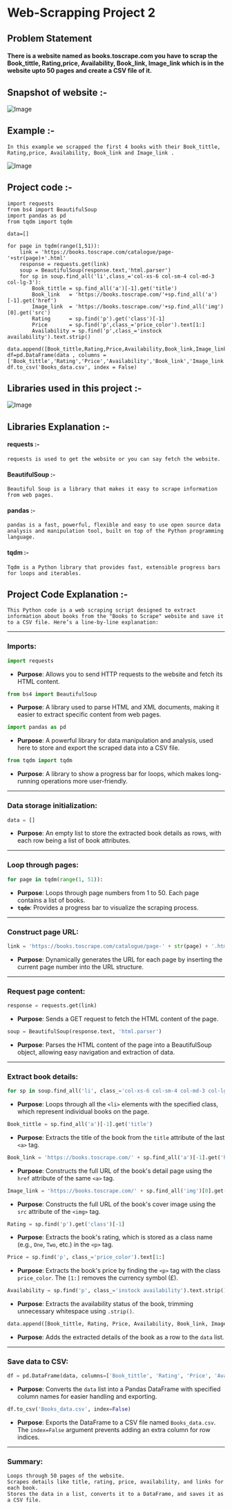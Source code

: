 # **Web-Scrapping Project 2**

## **Problem Statement**

#### There is a website named as books.toscrape.com you have to scrap the  **Book_tittle, Rating,price, Availability, Book_link, Image_link** which is in the website upto 50 pages and create a CSV file of it.
## **Snapshot of website :-**
![Image](https://github.com/user-attachments/assets/d9bf9090-0781-40ad-b10b-41cbfa5e6c28)

## **Example :-**
    In this example we scrapped the first 4 books with their Book_tittle, Rating,price, Availability, Book_link and Image_link . 

![Image](https://github.com/user-attachments/assets/51adec63-3b15-4cb7-9cb1-f5ed266cb216)

## **Project code :-**
    import requests 
    from bs4 import BeautifulSoup
    import pandas as pd
    from tqdm import tqdm 

    data=[]

    for page in tqdm(range(1,51)):
        link = 'https://books.toscrape.com/catalogue/page-'+str(page)+'.html'
        response = requests.get(link)
        soup = BeautifulSoup(response.text,'html.parser')
        for sp in soup.find_all('li',class_='col-xs-6 col-sm-4 col-md-3 col-lg-3'):
            Book_tittle = sp.find_all('a')[-1].get('title')
            Book_link   = 'https://books.toscrape.com/'+sp.find_all('a')[-1].get('href')
            Image_link  = 'https://books.toscrape.com/'+sp.find_all('img')[0].get('src')
            Rating      = sp.find('p').get('class')[-1]
            Price       = sp.find('p',class_='price_color').text[1:]
            Availability = sp.find('p',class_='instock availability').text.strip()
            data.append([Book_tittle,Rating,Price,Availability,Book_link,Image_link])
    df=pd.DataFrame(data , columns = ['Book_tittle','Rating','Price','Availability','Book_link','Image_link'])
    df.to_csv('Books_data.csv', index = False)
## **Libraries used in this project :-**

![Image](https://github.com/user-attachments/assets/8ec5108f-a0e3-4976-a253-f6ba8dc11761)

## **Libraries Explanation** :-

#### **requests** :- 
    requests is used to get the website or you can say fetch the website. 

#### **BeautifulSoup** :- 
    Beautiful Soup is a library that makes it easy to scrape information from web pages.

#### **pandas** :-
    pandas is a fast, powerful, flexible and easy to use open source data analysis and manipulation tool, built on top of the Python programming language.
#### **tqdm** :-
    Tqdm is a Python library that provides fast, extensible progress bars for loops and iterables.

## **Project Code Explanation** :-

    This Python code is a web scraping script designed to extract information about books from the "Books to Scrape" website and save it to a CSV file. Here’s a line-by-line explanation:

---

### **Imports**:
```python
import requests
```
- **Purpose**: Allows you to send HTTP requests to the website and fetch its HTML content.

```python
from bs4 import BeautifulSoup
```
- **Purpose**: A library used to parse HTML and XML documents, making it easier to extract specific content from web pages.

```python
import pandas as pd
```
- **Purpose**: A powerful library for data manipulation and analysis, used here to store and export the scraped data into a CSV file.

```python
from tqdm import tqdm
```
- **Purpose**: A library to show a progress bar for loops, which makes long-running operations more user-friendly.

---

### **Data storage initialization**:
```python
data = []
```
- **Purpose**: An empty list to store the extracted book details as rows, with each row being a list of book attributes.

---

### **Loop through pages**:
```python
for page in tqdm(range(1, 51)):
```
- **Purpose**: Loops through page numbers from 1 to 50. Each page contains a list of books.  
- **`tqdm`**: Provides a progress bar to visualize the scraping process.

---

### **Construct page URL**:
```python
link = 'https://books.toscrape.com/catalogue/page-' + str(page) + '.html'
```
- **Purpose**: Dynamically generates the URL for each page by inserting the current page number into the URL structure.

---

### **Request page content**:
```python
response = requests.get(link)
```
- **Purpose**: Sends a GET request to fetch the HTML content of the page.

```python
soup = BeautifulSoup(response.text, 'html.parser')
```
- **Purpose**: Parses the HTML content of the page into a BeautifulSoup object, allowing easy navigation and extraction of data.

---

### **Extract book details**:
```python
for sp in soup.find_all('li', class_='col-xs-6 col-sm-4 col-md-3 col-lg-3'):
```
- **Purpose**: Loops through all the `<li>` elements with the specified class, which represent individual books on the page.

```python
Book_tittle = sp.find_all('a')[-1].get('title')
```
- **Purpose**: Extracts the title of the book from the `title` attribute of the last `<a>` tag.

```python
Book_link = 'https://books.toscrape.com/' + sp.find_all('a')[-1].get('href')
```
- **Purpose**: Constructs the full URL of the book's detail page using the `href` attribute of the same `<a>` tag.

```python
Image_link = 'https://books.toscrape.com/' + sp.find_all('img')[0].get('src')
```
- **Purpose**: Constructs the full URL of the book's cover image using the `src` attribute of the `<img>` tag.

```python
Rating = sp.find('p').get('class')[-1]
```
- **Purpose**: Extracts the book's rating, which is stored as a class name (e.g., `One`, `Two`, etc.) in the `<p>` tag.

```python
Price = sp.find('p', class_='price_color').text[1:]
```
- **Purpose**: Extracts the book's price by finding the `<p>` tag with the class `price_color`. The `[1:]` removes the currency symbol (£).

```python
Availability = sp.find('p', class_='instock availability').text.strip()
```
- **Purpose**: Extracts the availability status of the book, trimming unnecessary whitespace using `.strip()`.

```python
data.append([Book_tittle, Rating, Price, Availability, Book_link, Image_link])
```
- **Purpose**: Adds the extracted details of the book as a row to the `data` list.

---

### **Save data to CSV**:
```python
df = pd.DataFrame(data, columns=['Book_tittle', 'Rating', 'Price', 'Availability', 'Book_link', 'Image_link'])
```
- **Purpose**: Converts the `data` list into a Pandas DataFrame with specified column names for easier handling and exporting.

```python
df.to_csv('Books_data.csv', index=False)
```
- **Purpose**: Exports the DataFrame to a CSV file named `Books_data.csv`. The `index=False` argument prevents adding an extra column for row indices.

---

### **Summary**:
    Loops through 50 pages of the website.
    Scrapes details like title, rating, price, availability, and links for each book.
    Stores the data in a list, converts it to a DataFrame, and saves it as a CSV file.

